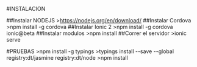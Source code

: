 #INSTALACION

##Instalar NODEJS
    >https://nodejs.org/en/download/
##Instalar Cordova
    >npm install -g cordova
##Instalar Ionic 2
    >npm install -g cordova ionic@beta
##Instalar modulos
    >npm install
##Correr el servidor
    >ionic serve

#PRUEBAS
    >npm install -g typings
    >typings install --save --global registry:dt/jasmine registry:dt/node
    >npm install
